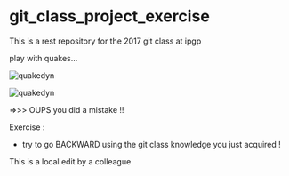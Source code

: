 # git_class_project_exercise

This is a rest repository for the 2017 git class at ipgp

play with quakes...


![quakedyn](http://blogs.agu.org/tremblingearth/files/2016/11/RoadRail_ECan.jpg)

![quakedyn](https://i.guim.co.uk/img/media/8f9007decbd1d545f245e8c2add514c89d383291/0_5_695_417/master/695.jpg?w=460&q=55&auto=format&usm=12&fit=max&s=1a661fc35e4bda1cf1e3dc207e7e16b1)


=>>>  OUPS you did a mistake !!

Exercise :
- try to go BACKWARD using the git class knowledge you just acquired !



This is a local edit by a colleague

